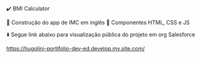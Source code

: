 :heavy_check_mark: BMI Calculator 

:wrench: Construção do app de IMC em inglês 
:art: Componentes HTML, CSS e JS 

:arrow_down: Segue link abaixo para visualização pública do projeto em org Salesforce

https://hugolini-portifolio-dev-ed.develop.my.site.com/
